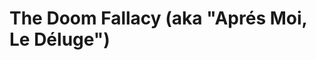<!--  IT Fallacies series CC-BY WalterVannini 2013-->

# The Doom Fallacy (aka "Aprés Moi, Le Déluge")



